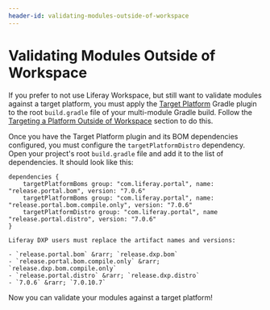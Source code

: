 ```yaml
---
header-id: validating-modules-outside-of-workspace
---
```


# Validating Modules Outside of Workspace

If you prefer to not use Liferay Workspace, but still want to validate modules
against a target platform, you must apply the
[Target Platform](/docs/7-0/reference/-/knowledge_base/r/target-platform-gradle-plugin)
Gradle plugin to the root `build.gradle` file of your multi-module Gradle
build. Follow the
[Targeting a Platform Outside of Workspace](/docs/7-0/tutorials/-/knowledge_base/t/managing-the-target-platform-for-liferay-workspace#targeting-a-platform-outside-of-workspace)
section to do this.

Once you have the Target Platform plugin and its BOM dependencies configured,
you must configure the `targetPlatformDistro` dependency. Open your project's
root `build.gradle` file and add it to the list of dependencies. It should look
like this:

    dependencies {
        targetPlatformBoms group: "com.liferay.portal", name: "release.portal.bom", version: "7.0.6"
        targetPlatformBoms group: "com.liferay.portal", name: "release.portal.bom.compile.only", version: "7.0.6"
        targetPlatformDistro group: "com.liferay.portal", name "release.portal.distro", version: "7.0.6"
    }

    Liferay DXP users must replace the artifact names and versions:
         	     
    - `release.portal.bom` &rarr; `release.dxp.bom`
    - `release.portal.bom.compile.only` &rarr; `release.dxp.bom.compile.only`
    - `release.portal.distro` &rarr; `release.dxp.distro`
    - `7.0.6` &rarr; `7.0.10.7`

Now you can validate your modules against a target platform!
